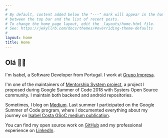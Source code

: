 ```yaml
---
#
# By default, content added below the "---" mark will appear in the home page
# between the top bar and the list of recent posts.
# To change the home page layout, edit the _layouts/home.html file.
# See: https://jekyllrb.com/docs/themes/#overriding-theme-defaults
#
layout: home
title: Home
---
```



## Olá 👋🏾

I'm Isabel, a Software Developer from Portugal. I work at [Grupo Impresa](http://impresa.pt). 

I'm one of the maintainers of [Mentorship System project](https://summerofcode.withgoogle.com/projects/#5331289322815488), a project I proposed during Google Summer of Code 2018 with Systers Open Source community. I maintain both backend and android repositories.

Sometimes, I blog on [Medium](https://medium.com/@isabelcmdcosta). Last summer I participated on the Google Summer of Code program, where I documented everything about my journey on [Isabel Costa GSoC medium publication](https://medium.com/isabel-costa-gsoc).

You can find my open source work on [GitHub](https://github.com/isabelcosta) and my professional experience on [LinkedIn](https://www.linkedin.com/in/isabelcmdcosta).
